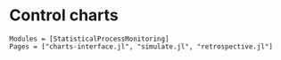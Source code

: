 # Control charts

```@autodocs
Modules = [StatisticalProcessMonitoring]
Pages = ["charts-interface.jl", "simulate.jl", "retrospective.jl"]
```
